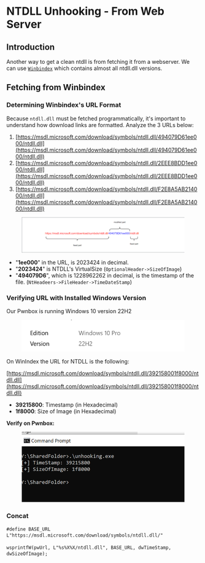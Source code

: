 # NTDLL Unhooking - From Web Server

## Introduction

Another way to get a clean ntdll is from fetching it from a webserver. We can use [`Winbindex`](https://winbindex.m417z.com/) which contains almost all ntdll.dll versions.

####

## Fetching from Winbindex

### Determining Winbindex's URL Format

Because `ntdll.dll` must be fetched programmatically, it's important to understand how download links are formatted. Analyze the 3 URLs below:

1. [https://msdl.microsoft.com/download/symbols/ntdll.dll/494079D61ee000/ntdll.dll](https://msdl.microsoft.com/download/symbols/ntdll.dll/494079D61ee000/ntdll.dll)
2. [https://msdl.microsoft.com/download/symbols/ntdll.dll/2EEE8BDD1ee000/ntdll.dll](https://msdl.microsoft.com/download/symbols/ntdll.dll/2EEE8BDD1ee000/ntdll.dll)
3. [https://msdl.microsoft.com/download/symbols/ntdll.dll/F2E8A5AB214000/ntdll.dll](https://msdl.microsoft.com/download/symbols/ntdll.dll/F2E8A5AB214000/ntdll.dll)

<figure><img src="../../../.gitbook/assets/image (4) (1) (1) (1).png" alt=""><figcaption></figcaption></figure>

* "**1ee000**" in the URL, is 2023424 in decimal.&#x20;
* "**2023424**" is NTDLL's VirtualSize (`OptionalHeader->SizeOfImage`)
* "**494079D6**", which is 1228962262 in decimal, is the timestamp of the file. (`NtHeadeers->FileHeader->TimeDateStamp`)



### Verifying URL with Installed Windows Version

Our Pwnbox is running Windows 10 version 22H2

<figure><img src="../../../.gitbook/assets/image (97).png" alt=""><figcaption></figcaption></figure>

On WinIndex the URL for NTDLL is the following:

[https://msdl.microsoft.com/download/symbols/ntdll.dll/392158001f8000/ntdll.dll](https://msdl.microsoft.com/download/symbols/ntdll.dll/392158001f8000/ntdll.dll)

* **39215800**: Timestamp (in Hexadecimal)
* **1f8000**: Size of Image (in Hexadecimal)

**Verify on Pwnbox:**

<figure><img src="../../../.gitbook/assets/image (98).png" alt=""><figcaption></figcaption></figure>



### Concat

```
#define BASE_URL L"https://msdl.microsoft.com/download/symbols/ntdll.dll/"

wsprintfW(pwUrl, L"%s%X%X/ntdll.dll", BASE_URL, dwTimeStamp, dwSizeOfImage);
```
